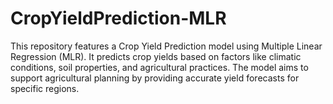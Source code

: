# CropYieldPrediction-MLR
This repository features a Crop Yield Prediction model using Multiple Linear Regression (MLR). It predicts crop yields based on factors like climatic conditions, soil properties, and agricultural practices. The model aims to support agricultural planning by providing accurate yield forecasts for specific regions.
